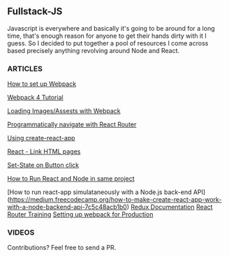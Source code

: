 ## Fullstack-JS
Javascript is everywhere and basically it's going to be around for a long time, that's enough reason for anyone to get their hands dirty with it I guess. 
So I decided to put together a pool of resources I come across based precisely anything revolving around Node and React.



### ARTICLES
[How to set up Webpack](https://scotch.io/tutorials/setting-up-webpack-for-any-project)

[Webpack 4 Tutorial](https://www.valentinog.com/blog/webpack-tutorial/#webpack_4_as_a_zero_configuration_module_bundler)

[Loading Images/Assests with Webpack](https://webpack.js.org/guides/asset-management/#loading-images)

[Programmatically navigate with React Router](https://tylermcginnis.com/react-router-programmatically-navigate/)

[Using create-react-app](https://www.codecademy.com/articles/how-to-create-a-react-app)

[React <Link> - Link HTML pages](https://knowbody.github.io/react-router-docs/api/Link.html)

[Set-State on Button click](https://stackoverflow.com/questions/38038521/reactjs-onclick-setstate-to-different-element)

[How to Run React and Node in same project](https://hackernoon.com/full-stack-web-application-using-react-node-js-express-and-webpack-97dbd5b9d708)

[How to run react-app simulataneously  with a Node.js back-end API] (https://medium.freecodecamp.org/how-to-make-create-react-app-work-with-a-node-backend-api-7c5c48acb1b0)
[Redux Documentation](redux.js.org)
[React Router Training](https://reacttraining.com/react-router/core/guides/philosophy)
[Setting up webpack for Production](https://areknawo.com/how-to-setup-webpack-config/)


### VIDEOS



Contributions? Feel free to send a PR.

